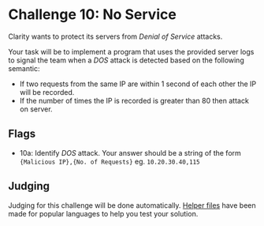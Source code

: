 # Challenge 10: No Service
Clarity wants to protect its servers from _Denial of Service_ attacks.

Your task will be to implement a program that uses the provided server logs to signal the team when a _DOS_ attack is detected based on the following semantic:
- If two requests from the same IP are within 1 second of each other the IP will be recorded.
- If the number of times the IP is recorded is greater than 80 then attack on server.

## Flags
- 10a: Identify _DOS_ attack.
    Your answer should be a string of the form `{Malicious IP},{No. of Requests}` eg. `10.20.30.40,115`

## Judging
Judging for this challenge will be done automatically. [Helper files](https://github.com/acmillinoistech/clarityctf2017/tree/master/helpers) have been made for popular languages to help you test your solution.
